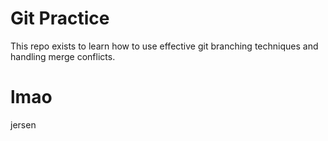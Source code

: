 # Git Practice

This repo exists to learn how to use effective git branching techniques and handling merge conflicts.

# lmao
jersen